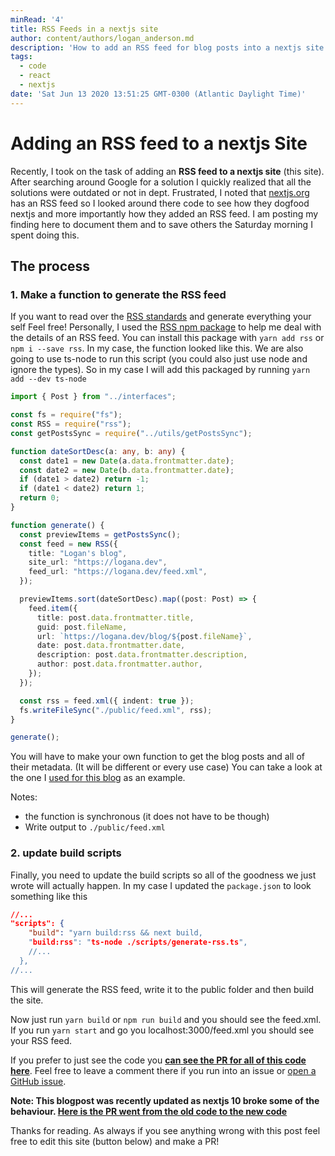 ```yaml
---
minRead: '4'
title: RSS Feeds in a nextjs site
author: content/authors/logan_anderson.md
description: 'How to add an RSS feed for blog posts into a nextjs site. Simple and easy. '
tags:
  - code
  - react
  - nextjs
date: 'Sat Jun 13 2020 13:51:25 GMT-0300 (Atlantic Daylight Time)'
---
```


# Adding an RSS feed to a nextjs Site

Recently, I took on the task of adding an **RSS feed to a nextjs site** (this site). After searching around Google for a solution I quickly realized that all the solutions were outdated or not in dept. Frustrated, I noted that [nextjs.org](https://logana.dev) has an RSS feed so I looked around there code to see how they dogfood nextjs and more importantly how they added an RSS feed. I am posting my finding here to document them and to save others the Saturday morning I spent doing this.

## The process

### 1. Make a function to generate the RSS feed

If you want to read over the [RSS standards](https://en.wikipedia.org/wiki/RSS) and generate everything your self Feel free! Personally, I used the [RSS npm package](https://www.npmjs.com/package/rss) to help me deal with the details of an RSS feed. You can install this package with `yarn add rss` or `npm i --save rss`. In my case, the function looked like this. We are also going to use ts-node to run this script (you could also just use node and ignore the types). So in my case I will add this packaged by running `yarn add --dev ts-node`

```typescript
import { Post } from "../interfaces";

const fs = require("fs");
const RSS = require("rss");
const getPostsSync = require("../utils/getPostsSync");

function dateSortDesc(a: any, b: any) {
  const date1 = new Date(a.data.frontmatter.date);
  const date2 = new Date(b.data.frontmatter.date);
  if (date1 > date2) return -1;
  if (date1 < date2) return 1;
  return 0;
}

function generate() {
  const previewItems = getPostsSync();
  const feed = new RSS({
    title: "Logan's blog",
    site_url: "https://logana.dev",
    feed_url: "https://logana.dev/feed.xml",
  });

  previewItems.sort(dateSortDesc).map((post: Post) => {
    feed.item({
      title: post.data.frontmatter.title,
      guid: post.fileName,
      url: `https://logana.dev/blog/${post.fileName}`,
      date: post.data.frontmatter.date,
      description: post.data.frontmatter.description,
      author: post.data.frontmatter.author,
    });
  });

  const rss = feed.xml({ indent: true });
  fs.writeFileSync("./public/feed.xml", rss);
}

generate();
```

You will have to make your own function to get the blog posts and all of their metadata. (It will be different or every use case) You can take a look at the one I [used for this blog](https://github.com/logan-anderson/blog-nextjs-tina-tailwind/blob/master/utils/getPostsSync.ts) as an example.

Notes:

* the function is synchronous (it does not have to be though)
* Write output to `./public/feed.xml` 

### 

### 2. update build scripts

Finally, you need to update the build scripts so all of the goodness we just wrote will actually happen. In my case I updated the `package.json` to look something like this

```json
//...
"scripts": {
    "build": "yarn build:rss && next build,
    "build:rss": "ts-node ./scripts/generate-rss.ts",
    //...
  },
//...
```

This will generate the RSS feed, write it to the public folder and then build the site.

Now just run `yarn build` or `npm run build` and you should see the feed.xml. If you run `yarn start` and go you localhost:3000/feed.xml you should see your RSS feed.

If you prefer to just see the code you [**can see the PR for all of this code here**](https://github.com/logan-anderson/blog-nextjs-tina-tailwind/pull/3). Feel free to leave a comment there if you run into an issue or [open a GitHub issue](https://github.com/logan-anderson/blog-nextjs-tina-tailwind/issues/new).

**Note: This blogpost was recently updated as nextjs 10 broke some of the behaviour. [Here is the PR went from the old code to the new code](https://github.com/logan-anderson/blog-nextjs-tina-tailwind/pull/46)**

Thanks for reading. As always if you see anything wrong with this post feel free to edit this site (button below) and make a PR!
